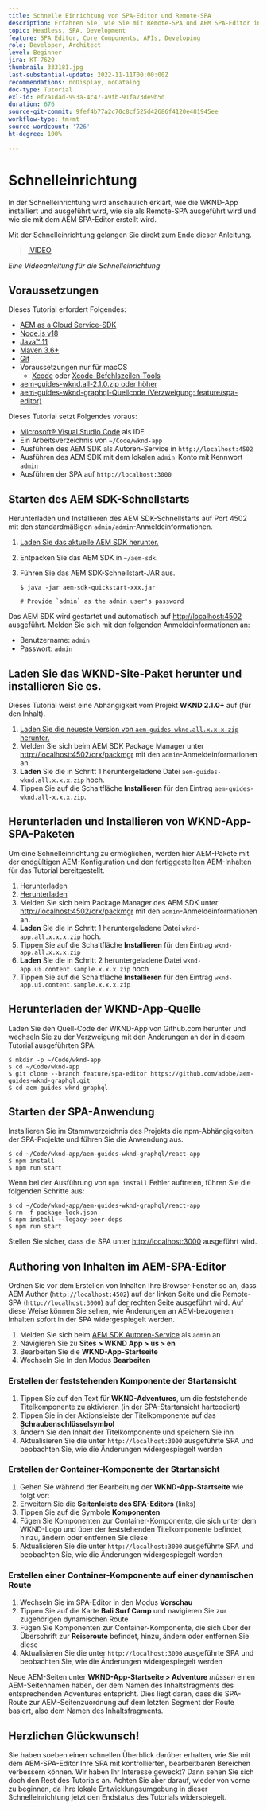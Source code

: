 ```yaml
---
title: Schnelle Einrichtung von SPA-Editor und Remote-SPA
description: Erfahren Sie, wie Sie mit Remote-SPA und AEM SPA-Editor in 15 Minuten loslegen können!
topic: Headless, SPA, Development
feature: SPA Editor, Core Components, APIs, Developing
role: Developer, Architect
level: Beginner
jira: KT-7629
thumbnail: 333181.jpg
last-substantial-update: 2022-11-11T00:00:00Z
recommendations: noDisplay, noCatalog
doc-type: Tutorial
exl-id: ef7a1dad-993a-4c47-a9fb-91fa73de9b5d
duration: 676
source-git-commit: 9fef4b77a2c70c8cf525d42686f4120e481945ee
workflow-type: tm+mt
source-wordcount: '726'
ht-degree: 100%

---
```


# Schnelleinrichtung

In der Schnelleinrichtung wird anschaulich erklärt, wie die WKND-App installiert und ausgeführt wird, wie sie als Remote-SPA ausgeführt wird und wie sie mit dem AEM SPA-Editor erstellt wird.

Mit der Schnelleinrichtung gelangen Sie direkt zum Ende dieser Anleitung.

>[!VIDEO](https://video.tv.adobe.com/v/333181?quality=12&learn=on)

_Eine Videoanleitung für die Schnelleinrichtung_

## Voraussetzungen

Dieses Tutorial erfordert Folgendes:

+ [AEM as a Cloud Service-SDK](https://experienceleague.adobe.com/docs/experience-manager-learn/cloud-service/local-development-environment-set-up/aem-runtime.html?lang=de)
+ [Node.js v18](https://nodejs.org/de/)
+ [Java™ 11](https://downloads.experiencecloud.adobe.com/content/software-distribution/en/general.html)
+ [Maven 3.6+](https://maven.apache.org/)
+ [Git](https://git-scm.com/downloads)
+ Voraussetzungen nur für macOS
   + [Xcode](https://developer.apple.com/xcode/) oder [Xcode-Befehlszeilen-Tools](https://developer.apple.com/xcode/resources/)
+ [aem-guides-wknd.all-2.1.0.zip oder höher](https://github.com/adobe/aem-guides-wknd/releases)
+ [aem-guides-wknd-graphql-Quellcode (Verzweigung: feature/spa-editor)](https://github.com/adobe/aem-guides-wknd-graphql/tree/feature/spa-editor)


Dieses Tutorial setzt Folgendes voraus:

+ [Microsoft® Visual Studio Code](https://visualstudio.microsoft.com/) als IDE
+ Ein Arbeitsverzeichnis von `~/Code/wknd-app`
+ Ausführen des AEM SDK als Autoren-Service in `http://localhost:4502`
+ Ausführen des AEM SDK mit dem lokalen `admin`-Konto mit Kennwort `admin`
+ Ausführen der SPA auf `http://localhost:3000`

## Starten des AEM SDK-Schnellstarts

Herunterladen und Installieren des AEM SDK-Schnellstarts auf Port 4502 mit den standardmäßigen `admin/admin`-Anmeldeinformationen.

1. [Laden Sie das aktuelle AEM SDK herunter.](https://experience.adobe.com/#/downloads/content/software-distribution/de/aemcloud.html?fulltext=AEM*+SDK*&amp;orderby=%40jcr%3Acontent%2Fjcr%3AlastModified&amp;orderby.sort=desc&amp;layout=list&amp;p.offset=0&amp;p.limit=1)
1. Entpacken Sie das AEM SDK in `~/aem-sdk`.
1. Führen Sie das AEM SDK-Schnellstart-JAR aus.

   ```
   $ java -jar aem-sdk-quickstart-xxx.jar
   
   # Provide `admin` as the admin user's password
   ```

Das AEM SDK wird gestartet und automatisch auf [http://localhost:4502](http://localhost:4502) ausgeführt. Melden Sie sich mit den folgenden Anmeldeinformationen an:

+ Benutzername: `admin`
+ Passwort: `admin`

## Laden Sie das WKND-Site-Paket herunter und installieren Sie es.

Dieses Tutorial weist eine Abhängigkeit vom Projekt __WKND 2.1.0+__ auf (für den Inhalt).

1. [Laden Sie die neueste Version von `aem-guides-wknd.all.x.x.x.zip` herunter.](https://github.com/adobe/aem-guides-wknd/releases)
1. Melden Sie sich beim AEM SDK Package Manager unter [http://localhost:4502/crx/packmgr](http://localhost:4502/crx/packmgr) mit den `admin`-Anmeldeinformationen an.
1. __Laden__ Sie die in Schritt 1 heruntergeladene Datei `aem-guides-wknd.all.x.x.x.zip` hoch.
1. Tippen Sie auf die Schaltfläche __Installieren__ für den Eintrag `aem-guides-wknd.all-x.x.x.zip`.

## Herunterladen und Installieren von WKND-App-SPA-Paketen

Um eine Schnelleinrichtung zu ermöglichen, werden hier AEM-Pakete mit der endgültigen AEM-Konfiguration und den fertiggestellten AEM-Inhalten für das Tutorial bereitgestellt.

1. [Herunterladen ](./assets/quick-setup/wknd-app.all-1.0.0-SNAPSHOT.zip)
1. [Herunterladen ](./assets/quick-setup/wknd-app.ui.content.sample-1.0.1.zip)
1. Melden Sie sich beim Package Manager des AEM SDK unter [http://localhost:4502/crx/packmgr](http://localhost:4502/crx/packmgr) mit den `admin`-Anmeldeinformationen an.
1. __Laden__ Sie die in Schritt 1 heruntergeladene Datei `wknd-app.all.x.x.x.zip` hoch.
1. Tippen Sie auf die Schaltfläche __Installieren__ für den Eintrag `wknd-app.all.x.x.x.zip`
1. __Laden__ Sie die in Schritt 2 heruntergeladene Datei `wknd-app.ui.content.sample.x.x.x.zip` hoch
1. Tippen Sie auf die Schaltfläche __Installieren__ für den Eintrag `wknd-app.ui.content.sample.x.x.x.zip`

## Herunterladen der WKND-App-Quelle

Laden Sie den Quell-Code der WKND-App von Github.com herunter und wechseln Sie zu der Verzweigung mit den Änderungen an der in diesem Tutorial ausgeführten SPA.

```
$ mkdir -p ~/Code/wknd-app
$ cd ~/Code/wknd-app
$ git clone --branch feature/spa-editor https://github.com/adobe/aem-guides-wknd-graphql.git
$ cd aem-guides-wknd-graphql
```

## Starten der SPA-Anwendung

Installieren Sie im Stammverzeichnis des Projekts die npm-Abhängigkeiten der SPA-Projekte und führen Sie die Anwendung aus.

```
$ cd ~/Code/wknd-app/aem-guides-wknd-graphql/react-app
$ npm install
$ npm run start
```

Wenn bei der Ausführung von `npm install` Fehler auftreten, führen Sie die folgenden Schritte aus:

```
$ cd ~/Code/wknd-app/aem-guides-wknd-graphql/react-app
$ rm -f package-lock.json
$ npm install --legacy-peer-deps
$ npm run start
```

Stellen Sie sicher, dass die SPA unter [http://localhost:3000](http://localhost:3000) ausgeführt wird.

## Authoring von Inhalten im AEM-SPA-Editor

Ordnen Sie vor dem Erstellen von Inhalten Ihre Browser-Fenster so an, dass AEM Author (`http://localhost:4502`) auf der linken Seite und die Remote-SPA (`http://localhost:3000`) auf der rechten Seite ausgeführt wird. Auf diese Weise können Sie sehen, wie Änderungen an AEM-bezogenen Inhalten sofort in der SPA widergespiegelt werden.

1. Melden Sie sich beim [AEM SDK Autoren-Service](http://localhost:4502) als `admin` an
1. Navigieren Sie zu __Sites > WKND App > us > en__
1. Bearbeiten Sie die __WKND-App-Startseite__
1. Wechseln Sie In den Modus __Bearbeiten__

### Erstellen der feststehenden Komponente der Startansicht

1. Tippen Sie auf den Text für __WKND-Adventures__, um die feststehende Titelkomponente zu aktivieren (in der SPA-Startansicht hartcodiert)
1. Tippen Sie in der Aktionsleiste der Titelkomponente auf das __Schraubenschlüsselsymbol__
1. Ändern Sie den Inhalt der Titelkomponente und speichern Sie ihn
1. Aktualisieren Sie die unter `http://localhost:3000` ausgeführte SPA und beobachten Sie, wie die Änderungen widergespiegelt werden

### Erstellen der Container-Komponente der Startansicht

1. Gehen Sie während der Bearbeitung der __WKND-App-Startseite__ wie folgt vor:
1. Erweitern Sie die __Seitenleiste des SPA-Editors__ (links)
1. Tippen Sie auf die Symbole __Komponenten__
1. Fügen Sie Komponenten zur Container-Komponente, die sich unter dem WKND-Logo und über der feststehenden Titelkomponente befindet, hinzu, ändern oder entfernen Sie diese
1. Aktualisieren Sie die unter `http://localhost:3000` ausgeführte SPA und beobachten Sie, wie die Änderungen widergespiegelt werden

### Erstellen einer Container-Komponente auf einer dynamischen Route

1. Wechseln Sie im SPA-Editor in den Modus __Vorschau__
1. Tippen Sie auf die Karte __Bali Surf Camp__ und navigieren Sie zur zugehörigen dynamischen Route
1. Fügen Sie Komponenten zur Container-Komponente, die sich über der Überschrift zur __Reiseroute__ befindet, hinzu, ändern oder entfernen Sie diese
1. Aktualisieren Sie die unter `http://localhost:3000` ausgeführte SPA und beobachten Sie, wie die Änderungen widergespiegelt werden

Neue AEM-Seiten unter __WKND-App-Startseite > Adventure__ _müssen_ einen AEM-Seitennamen haben, der dem Namen des Inhaltsfragments des entsprechenden Adventures entspricht. Dies liegt daran, dass die SPA-Route zur AEM-Seitenzuordnung auf dem letzten Segment der Route basiert, also dem Namen des Inhaltsfragments.

## Herzlichen Glückwunsch!

Sie haben soeben einen schnellen Überblick darüber erhalten, wie Sie mit dem AEM-SPA-Editor Ihre SPA mit kontrollierten, bearbeitbaren Bereichen verbessern können. Wir haben Ihr Interesse geweckt? Dann sehen Sie sich doch den Rest des Tutorials an. Achten Sie aber darauf, wieder von vorne zu beginnen, da Ihre lokale Entwicklungsumgebung in dieser Schnelleinrichtung jetzt den Endstatus des Tutorials widerspiegelt.
